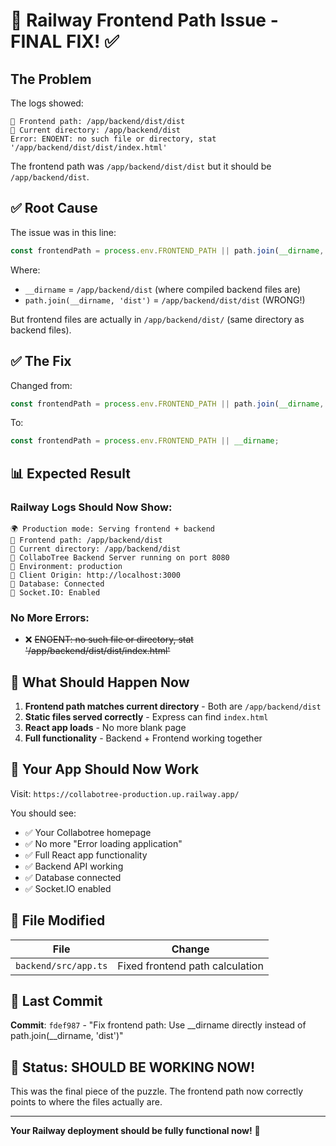 # 🚨 Railway Frontend Path Issue - FINAL FIX! ✅

## The Problem
The logs showed:
```
📁 Frontend path: /app/backend/dist/dist
📁 Current directory: /app/backend/dist
Error: ENOENT: no such file or directory, stat '/app/backend/dist/dist/index.html'
```

The frontend path was `/app/backend/dist/dist` but it should be `/app/backend/dist`.

## ✅ Root Cause
The issue was in this line:
```typescript
const frontendPath = process.env.FRONTEND_PATH || path.join(__dirname, 'dist');
```

Where:
- `__dirname` = `/app/backend/dist` (where compiled backend files are)
- `path.join(__dirname, 'dist')` = `/app/backend/dist/dist` (WRONG!)

But frontend files are actually in `/app/backend/dist/` (same directory as backend files).

## ✅ The Fix
Changed from:
```typescript
const frontendPath = process.env.FRONTEND_PATH || path.join(__dirname, 'dist');
```

To:
```typescript
const frontendPath = process.env.FRONTEND_PATH || __dirname;
```

## 📊 Expected Result

### Railway Logs Should Now Show:
```
🌍 Production mode: Serving frontend + backend
📁 Frontend path: /app/backend/dist
📁 Current directory: /app/backend/dist
🚀 CollaboTree Backend Server running on port 8080
📡 Environment: production
🔗 Client Origin: http://localhost:3000
💾 Database: Connected
🔌 Socket.IO: Enabled
```

### No More Errors:
- ❌ ~~ENOENT: no such file or directory, stat '/app/backend/dist/dist/index.html'~~

## 🎯 What Should Happen Now

1. **Frontend path matches current directory** - Both are `/app/backend/dist`
2. **Static files served correctly** - Express can find `index.html`
3. **React app loads** - No more blank page
4. **Full functionality** - Backend + Frontend working together

## 📱 Your App Should Now Work

Visit: `https://collabotree-production.up.railway.app/`

You should see:
- ✅ Your Collabotree homepage
- ✅ No more "Error loading application"
- ✅ Full React app functionality
- ✅ Backend API working
- ✅ Database connected
- ✅ Socket.IO enabled

## 🔧 File Modified

| File | Change |
|------|--------|
| `backend/src/app.ts` | Fixed frontend path calculation |

## 📝 Last Commit

**Commit**: `fdef987` - "Fix frontend path: Use __dirname directly instead of path.join(__dirname, 'dist')"

## 🎉 Status: SHOULD BE WORKING NOW!

This was the final piece of the puzzle. The frontend path now correctly points to where the files actually are.

---

**Your Railway deployment should be fully functional now!** 🚀
